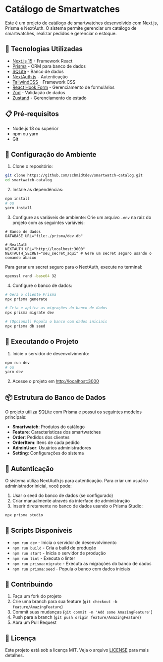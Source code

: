 # Catálogo de Smartwatches

Este é um projeto de catálogo de smartwatches desenvolvido com Next.js, Prisma e NextAuth. O sistema permite gerenciar um catálogo de smartwatches, realizar pedidos e gerenciar o estoque.

## 🚀 Tecnologias Utilizadas

- [Next.js 15](https://nextjs.org/) - Framework React
- [Prisma](https://www.prisma.io/) - ORM para banco de dados
- [SQLite](https://www.sqlite.org/) - Banco de dados
- [NextAuth.js](https://next-auth.js.org/) - Autenticação
- [TailwindCSS](https://tailwindcss.com/) - Framework CSS
- [React Hook Form](https://react-hook-form.com/) - Gerenciamento de formulários
- [Zod](https://zod.dev/) - Validação de dados
- [Zustand](https://zustand-demo.pmnd.rs/) - Gerenciamento de estado

## 📋 Pré-requisitos

- Node.js 18 ou superior
- npm ou yarn
- Git

## 🔧 Configuração do Ambiente

1. Clone o repositório:
```bash
git clone https://github.com/schmidtdev/smartwatch-catalog.git
cd smartwatch-catalog
```

2. Instale as dependências:
```bash
npm install
# ou
yarn install
```

3. Configure as variáveis de ambiente:
Crie um arquivo `.env` na raiz do projeto com as seguintes variáveis:

```env
# Banco de dados
DATABASE_URL="file:./prisma/dev.db"

# NextAuth
NEXTAUTH_URL="http://localhost:3000"
NEXTAUTH_SECRET="seu_secret_aqui" # Gere um secret seguro usando o comando abaixo
```

Para gerar um secret seguro para o NextAuth, execute no terminal:
```bash
openssl rand -base64 32
```

4. Configure o banco de dados:
```bash
# Gera o cliente Prisma
npx prisma generate

# Cria e aplica as migrações do banco de dados
npx prisma migrate dev

# (Opcional) Popula o banco com dados iniciais
npx prisma db seed
```

## 🚀 Executando o Projeto

1. Inicie o servidor de desenvolvimento:
```bash
npm run dev
# ou
yarn dev
```

2. Acesse o projeto em [http://localhost:3000](http://localhost:3000)

## 📦 Estrutura do Banco de Dados

O projeto utiliza SQLite com Prisma e possui os seguintes modelos principais:

- **Smartwatch**: Produtos do catálogo
- **Feature**: Características dos smartwatches
- **Order**: Pedidos dos clientes
- **OrderItem**: Itens de cada pedido
- **AdminUser**: Usuários administradores
- **Setting**: Configurações do sistema

## 🔐 Autenticação

O sistema utiliza NextAuth.js para autenticação. Para criar um usuário administrador inicial, você pode:

1. Usar o seed do banco de dados (se configurado)
2. Criar manualmente através da interface de administração
3. Inserir diretamente no banco de dados usando o Prisma Studio:
```bash
npx prisma studio
```

## 📝 Scripts Disponíveis

- `npm run dev` - Inicia o servidor de desenvolvimento
- `npm run build` - Cria a build de produção
- `npm run start` - Inicia o servidor de produção
- `npm run lint` - Executa o linter
- `npm run prisma:migrate` - Executa as migrações do banco de dados
- `npm run prisma:seed` - Popula o banco com dados iniciais

## 🤝 Contribuindo

1. Faça um fork do projeto
2. Crie uma branch para sua feature (`git checkout -b feature/AmazingFeature`)
3. Commit suas mudanças (`git commit -m 'Add some AmazingFeature'`)
4. Push para a branch (`git push origin feature/AmazingFeature`)
5. Abra um Pull Request

## 📄 Licença

Este projeto está sob a licença MIT. Veja o arquivo [LICENSE](LICENSE) para mais detalhes.
